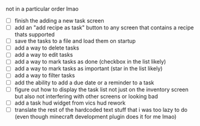 ﻿not in a particular order lmao
- [ ] finish the adding a new task screen
- [ ] add an "add recipe as task" button to any screen that contains a recipe thats supported
- [ ] save the tasks to a file and load them on startup
- [ ] add a way to delete tasks
- [ ] add a way to edit tasks
- [ ] add a way to mark tasks as done (checkbox in the list likely)
- [ ] add a way to mark tasks as important (star in the list likely)
- [ ] add a way to filter tasks 
- [ ] add the ability to add a due date or a reminder to a task
- [ ] figure out how to display the task list not just on the inventory screen but also not interfering with other screens or looking bad
- [ ] add a task hud widget from vics hud rework
- [ ] translate the rest of the hardcoded text stuff that i was too lazy to do (even though minecraft development plugin does it for me lmao)
